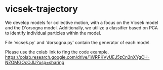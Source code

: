 # vicsek-trajectory

We develop models for collective motion, with a focus on the Vicsek model and the D'orsogna model. Additionally, we utilize a classifier based on PCA to identify individual particles within the model.

File 'vicsek.py' and 'dorsogna.py' contain the generator of each model. 

Please use the colab link to fing the code example. 
https://colab.research.google.com/drive/1WRPKVyUEJ5zCn2nXYgCH-NZOMGOcOJlJ?usp=sharing
